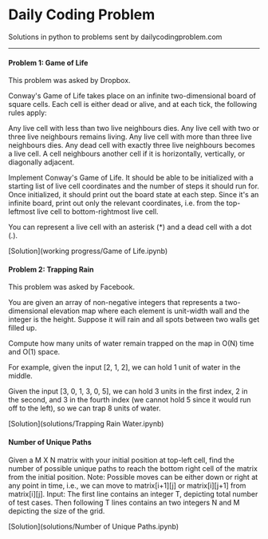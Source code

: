 # Daily Coding Problem

Solutions in python to problems sent by dailycodingproblem.com

---

#### Problem 1: Game of Life

This problem was asked by Dropbox.

Conway's Game of Life takes place on an infinite two-dimensional board of square cells. Each cell is either dead or alive, and at each tick, the following rules apply:

Any live cell with less than two live neighbours dies.
Any live cell with two or three live neighbours remains living.
Any live cell with more than three live neighbours dies.
Any dead cell with exactly three live neighbours becomes a live cell.
A cell neighbours another cell if it is horizontally, vertically, or diagonally adjacent.

Implement Conway's Game of Life. It should be able to be initialized with a starting list of live cell coordinates and the number of steps it should run for. Once initialized, it should print out the board state at each step. Since it's an infinite board, print out only the relevant coordinates, i.e. from the top-leftmost live cell to bottom-rightmost live cell.

You can represent a live cell with an asterisk (*) and a dead cell with a dot (.).

[Solution](working progress/Game of Life.ipynb)

#### Problem 2: Trapping Rain

This problem was asked by Facebook.

You are given an array of non-negative integers that represents a two-dimensional elevation map where each element is unit-width wall and the integer is the height. Suppose it will rain and all spots between two walls get filled up.

Compute how many units of water remain trapped on the map in O(N) time and O(1) space.

For example, given the input [2, 1, 2], we can hold 1 unit of water in the middle.

Given the input [3, 0, 1, 3, 0, 5], we can hold 3 units in the first index, 2 in the second, and 3 in the fourth index (we cannot hold 5 since it would run off to the left), so we can trap 8 units of water.

[Solution](solutions/Trapping Rain Water.ipynb)

#### Number of Unique Paths

Given a M X N matrix with your initial position at top-left cell, find the number of possible unique paths to reach the bottom right cell of the matrix from the initial position.
Note: Possible moves can be either down or right at any point in time, i.e., we can move to matrix[i+1][j] or matrix[i][j+1] from matrix[i][j].
Input: The first line contains an integer T, depicting total number of test cases. Then following T lines contains an two integers N and M depicting the size of the grid.

[Solution](solutions/Number of Unique Paths.ipynb)

